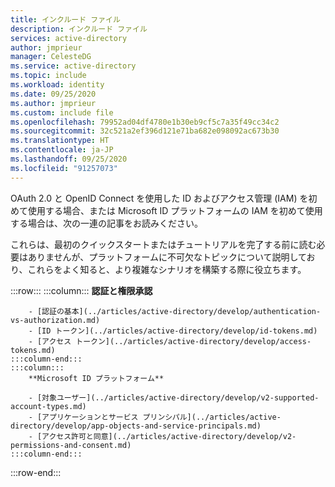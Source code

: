 ```yaml
---
title: インクルード ファイル
description: インクルード ファイル
services: active-directory
author: jmprieur
manager: CelesteDG
ms.service: active-directory
ms.topic: include
ms.workload: identity
ms.date: 09/25/2020
ms.author: jmprieur
ms.custom: include file
ms.openlocfilehash: 79952ad04df4780e1b30eb9cf5c7a35f49cc34c2
ms.sourcegitcommit: 32c521a2ef396d121e71ba682e098092ac673b30
ms.translationtype: HT
ms.contentlocale: ja-JP
ms.lasthandoff: 09/25/2020
ms.locfileid: "91257073"
---
```

OAuth 2.0 と OpenID Connect を使用した ID およびアクセス管理 (IAM) を初めて使用する場合、または Microsoft ID プラットフォームの IAM を初めて使用する場合は、次の一連の記事をお読みください。

これらは、最初のクイックスタートまたはチュートリアルを完了する前に読む必要はありませんが、プラットフォームに不可欠なトピックについて説明しており、これらをよく知ると、より複雑なシナリオを構築する際に役立ちます。

:::row:::
    :::column:::
        **認証と権限承認**

        - [認証の基本](../articles/active-directory/develop/authentication-vs-authorization.md)
        - [ID トークン](../articles/active-directory/develop/id-tokens.md)
        - [アクセス トークン](../articles/active-directory/develop/access-tokens.md)
    :::column-end:::
    :::column:::
        **Microsoft ID プラットフォーム**

        - [対象ユーザー](../articles/active-directory/develop/v2-supported-account-types.md)
        - [アプリケーションとサービス プリンシパル](../articles/active-directory/develop/app-objects-and-service-principals.md)
        - [アクセス許可と同意](../articles/active-directory/develop/v2-permissions-and-consent.md)
    :::column-end:::
:::row-end:::
